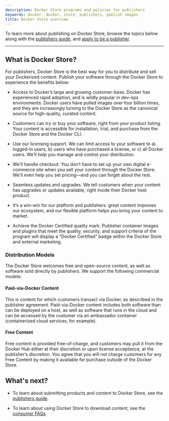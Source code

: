 ```yaml
---
description: Docker Store programs and policies for publishers
keywords: Docker, docker, store, publishers, publish images
title: Docker Store overview
---
```


To learn more about publishing on Docker Store, browse the topics below along
with the [publishers guide](publish.md), and
[apply to be a publisher](https://store.docker.com/publisher/signup).

-----------------

## What is Docker Store?

For publishers, Docker Store is the best way for you to distribute and sell your
Dockerized content. Publish your software through the Docker Store to experience
the benefits below:

* Access to Docker’s large and growing customer-base. Docker has
experienced rapid adoption, and is wildly popular in dev-ops
environments. Docker users have pulled images over four billion times,
and they are increasingly turning to the Docker Store as the canonical
source for high-quality, curated content.

* Customers can try or buy your software, right from your product listing. Your
content is accessible for installation, trial, and purchase from the Docker
Store and the Docker CLI.

* Use our licensing support.  We can limit access to your software to
a) logged-in users, b) users who have purchased a license, or
c) all Docker users.  We’ll help you manage and control your distribution.

* We'll handle checkout.  You don’t have to set up your own digital e-commerce
site when you sell your content through the Docker Store.  We'll even help you
set pricing—and you can forget about the rest.

* Seamless updates and upgrades.  We tell customers when your content
has upgrades or updates available, right inside their Docker host product.

* It’s a win-win for our platform and publishers: great content improves our
ecosystem, and our flexible platform helps you bring your content to market.

* Achieve the Docker Certified quality mark.  Publisher container images and
plugins that meet the quality, security, and support criteria of the program
will display a “Docker Certified” badge within the Docker Store and external
marketing.  

### Distribution Models

The Docker Store welcomes free and open-source content, as well as software sold
directly by publishers.  We support the following commercial models:

#### Paid-via-Docker Content

This is content for which customers transact via Docker, as described in the
publisher agreement.  Paid-via-Docker content includes both software than can be
deployed on a host, as well as software that runs in the cloud and can be
accessed by the customer via an ambassador container (containerized cloud
services, for example).

#### Free Content

Free content is provided free-of-charge, and customers may pull it from the
Docker Hub either at their discretion or upon license acceptance, at the
publisher’s discretion.  You agree that you will not charge customers for any
Free Content by making it available for purchase outside of the Docker Store.

## What's next?

* To learn about submitting products and content to Docker Store, see the [publishers guide](publish.md).

* To learn about using Docker Store to download content, see the [consumer FAQs](faq.md).
